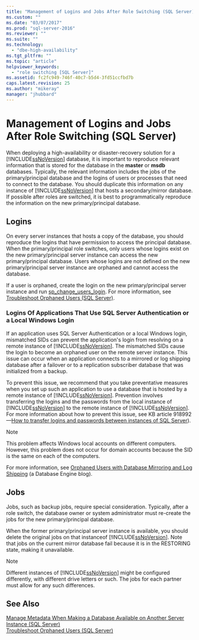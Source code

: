 ```yaml
---
title: "Management of Logins and Jobs After Role Switching (SQL Server) | Microsoft Docs"
ms.custom: ""
ms.date: "03/07/2017"
ms.prod: "sql-server-2016"
ms.reviewer: ""
ms.suite: ""
ms.technology: 
  - "dbe-high-availability"
ms.tgt_pltfrm: ""
ms.topic: "article"
helpviewer_keywords: 
  - "role switching [SQL Server]"
ms.assetid: fc2fc949-746f-40c7-b5d4-3fd51ccfbd7b
caps.latest.revision: 25
ms.author: "mikeray"
manager: "jhubbard"
---
```

# Management of Logins and Jobs After Role Switching (SQL Server)
  When deploying a high-availability or disaster-recovery solution for a [!INCLUDE[ssNoVersion](../../advanced-analytics/r-services/includes/ssnoversion-md.md)] database, it is important to reproduce relevant information that is stored for the database in the **master** or **msdb** databases. Typically, the relevant information includes the jobs of the primary/principal database and the logins of users or processes that need to connect to the database. You should duplicate this information on any instance of [!INCLUDE[ssNoVersion](../../advanced-analytics/r-services/includes/ssnoversion-md.md)] that hosts a secondary/mirror database. If possible after roles are switched, it is best to programmatically reproduce the information on the new primary/principal database.  
  
## Logins  
 On every server instances that hosts a copy of the database, you should reproduce the logins that have permission to access the principal database. When the primary/principal role switches, only users whose logins exist on the new primary/principal server instance can access the new primary/principal database. Users whose logins are not defined on the new primary/principal server instance are orphaned and cannot access the database.  
  
 If a user is orphaned, create the login on the new primary/principal server instance and run [sp_change_users_login](../../relational-databases/reference/system-stored-procedures/sp-change-users-login-transact-sql.md). For more information, see [Troubleshoot Orphaned Users &#40;SQL Server&#41;](../../sql-server/failover-clusters/troubleshoot-orphaned-users-sql-server.md).  
  
###  <a name="SSauthentication"></a> Logins Of Applications That Use SQL Server Authentication or a Local Windows Login  
 If an application uses SQL Server Authentication or a local Windows login, mismatched SIDs can prevent the application's login from resolving on a remote instance of [!INCLUDE[ssNoVersion](../../advanced-analytics/r-services/includes/ssnoversion-md.md)]. The mismatched SIDs cause the login to become an orphaned user on the remote server instance. This issue can occur when an application connects to a mirrored or log shipping database after a failover or to a replication subscriber database that was initialized from a backup.  
  
 To prevent this issue, we recommend that you take preventative measures when you set up such an application to use a database that is hosted by a remote instance of [!INCLUDE[ssNoVersion](../../advanced-analytics/r-services/includes/ssnoversion-md.md)]. Prevention involves transferring the logins and the passwords from the local instance of [!INCLUDE[ssNoVersion](../../advanced-analytics/r-services/includes/ssnoversion-md.md)] to the remote instance of [!INCLUDE[ssNoVersion](../../advanced-analytics/r-services/includes/ssnoversion-md.md)]. For more information about how to prevent this issue, see KB article 918992 —[How to transfer logins and passwords between instances of SQL Server](http://support.microsoft.com/kb/918992/)).  
  
> [!NOTE]  
>  This problem affects Windows local accounts on different computers. However, this problem does not occur for domain accounts because the SID is the same on each of the computers.  
  
 For more information, see [Orphaned Users with Database Mirroring and Log Shipping](http://blogs.msdn.com/b/sqlserverfaq/archive/2009/04/13/orphaned-users-with-database-mirroring-and-log-shipping.aspx) (a Database Engine blog).  
  
## Jobs  
 Jobs, such as backup jobs, require special consideration. Typically, after a role switch, the database owner or system administrator must re-create the jobs for the new primary/principal database.  
  
 When the former primary/principal server instance is available, you should delete the original jobs on that instanceof [!INCLUDE[ssNoVersion](../../advanced-analytics/r-services/includes/ssnoversion-md.md)]. Note that jobs on the current mirror database fail because it is in the RESTORING state, making it unavailable.  
  
> [!NOTE]  
>  Different instances of [!INCLUDE[ssNoVersion](../../advanced-analytics/r-services/includes/ssnoversion-md.md)] might be configured differently, with different drive letters or such. The jobs for each partner must allow for any such differences.  
  
## See Also  
 [Manage Metadata When Making a Database Available on Another Server Instance &#40;SQL Server&#41;](../../relational-databases/databases/manage-metadata-when-making-a-database-available-on-another-server.md)   
 [Troubleshoot Orphaned Users &#40;SQL Server&#41;](../../sql-server/failover-clusters/troubleshoot-orphaned-users-sql-server.md)  
  
  